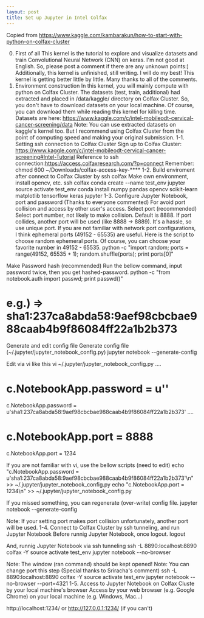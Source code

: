 ```yaml
---
layout: post
title: Set up Jupyter in Intel Colfax
---
```

Copied from
https://www.kaggle.com/kambarakun/how-to-start-with-python-on-colfax-cluster

0. First of all
This kernel is the tutorial to explore and visualize datasets and train Convolutional Neural Network (CNN) on keras.
I'm not good at English. So, please post a comment if there are any unknown points:)
Additionally, this kernel is unfinished, still writing. I will do my best!
This kernel is getting better little by little. Many thanks to all of the comments.
1. Environment construction
In this kernel, you will mainly compute with python on Colfax Cluster.
The datasets (test, train, additional) had extracted and placed in /data/kaggle/ directory on Colfax Cluster.
So, you don't have to download datasets on your local machine.
Of course, you can download them while reading this kernel for killing time.
Datasets are here: https://www.kaggle.com/c/intel-mobileodt-cervical-cancer-screening/data
Note:
You can use extracted datasets on kaggle's kernel too.
But I recommend using Colfax Cluster from the point of computing speed and making your original submission.
1-1. Setting ssh connection to Colfax Cluster
Sign up to Colfax Cluster: https://www.kaggle.com/c/intel-mobileodt-cervical-cancer-screening#Intel-Tutorial
Reference to ssh connection:https://access.colfaxresearch.com/?p=connect
Remember:
chmod 600 ~/Downloads/colfax-access-key-****
1-2. Build enviroment after connect to Colfax Cluster by ssh colfax
Make own environment, install opencv, etc.
ssh colfax
conda create --name test_env jupyter
source activate test_env
conda install numpy pandas opencv scikit-learn matplotlib tensorflow keras jupyter
1-3. Configure Jupyter Notebook, port and password (Thanks to everyone commented)
For avoid port collision and access by other user's access.
Select port (recommended)
Select port number, not likely to make collision. Default is 8888.
If port collides, another port will be used (like 8888 -> 8889).
It's a hassle, so use unique port.
If you are not familiar with network port configurations, I think ephemeral ports (49152 - 65535) are useful.
Here is the script to choose random ephemeral ports. Of course, you can choose your favorite number in 49152 - 65535.
python -c "import random; ports = range(49152, 65535 + 1); random.shuffle(ports); print ports[0]"

Make Password hash (recommended)
Run the bellow command, input password twice, then you get hashed-password.
python -c "from notebook.auth import passwd; print passwd()"
# e.g.) => sha1:237ca8abda58:9aef98cbcbae988caab4b9f86084ff22a1b2b373

Generate and edit config file
Generate config file (~/.jupyter/jupyter_notebook_config.py)
jupyter notebook --generate-config

Edit via vi like this
vi ~/.jupyter/jupyter_notebook_config.py
....
# c.NotebookApp.password = u''
c.NotebookApp.password = u'sha1:237ca8abda58:9aef98cbcbae988caab4b9f86084ff22a1b2b373'
....
# c.NotebookApp.port = 8888
c.NotebookApp.port = 1234

If you are not familiar with vi, use the bellow scripts (need to edit)
echo "c.NotebookApp.password = u'sha1:237ca8abda58:9aef98cbcbae988caab4b9f86084ff22a1b2b373'\n" >> ~/.jupyter/jupyter_notebook_config.py
echo "c.NotebookApp.port = 1234\n" >> ~/.jupyter/jupyter_notebook_config.py

If you missed something, you can regenerate (over-write) config file.
jupyter notebook --generate-config

Note: If your setting port makes port collision unfortunately, another port will be used.
1-4. Connect to Colfax Cluster by ssh tunneling, and run Jupyter Notebook
Before runnig Jupyter Notebook, once logout.
logout

And, runnig Jupyter Notebook via ssh tunneling
ssh -L 8890:localhost:8890 colfax -Y
source activate test_env
jupyter notebook --no-browser

Note: The window (ran command) should be kept opened!
Note: You can change port this step (Special thanks to Sriracha's comment)
ssh -L 8890:localhost:8890 colfax -Y
source activate test_env
jupyter notebook --no-browser --port=4321
1-5. Access to Jupyter Notebook on Colfax Cluste by your local machine's browser
Access by your web browser (e.g. Google Chrome) on your local machine (e.g. Windows, Mac...)

http://localhost:1234/ or http://127.0.0.1:1234/ (if you can't)
